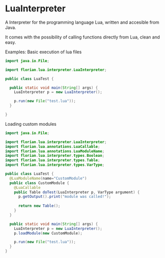 # LuaInterpreter
A Interpreter for the programming language Lua, written and accesible from Java.

It comes with the possibility of calling functions directly from Lua, clean and easy.

Examples:
Basic execution of lua files
```java
import java.io.File;

import florian.lua.interpreter.LuaInterpreter;

public class LuaTest {

  public static void main(String[] args) {
    LuaInterpreter p = new LuaInterpreter();

    p.run(new File("test.lua"));
  }

}
```

Loading custom modules
```java
import java.io.File;

import florian.lua.interpreter.LuaInterpreter;
import florian.lua.annotations.LuaCallable;
import florian.lua.annotations.LuaModuleName;
import florian.lua.interpreter.types.Boolean;
import florian.lua.interpreter.types.Table;
import florian.lua.interpreter.types.VarType;

public class LuaTest {
  @LuaModuleName(name="CustomModule")
  public class CustomModule {
    @LuaCallable
    public Table doTest(LuaInterpreter p, VarType argument) {
      p.getOutput().print("module was called!");
      
      return new Table();
    }
  }

  public static void main(String[] args) {
    LuaInterpreter p = new LuaInterpreter();
    p.loadModule(new CustomModule);

    p.run(new File("test.lua"));
  }
}
